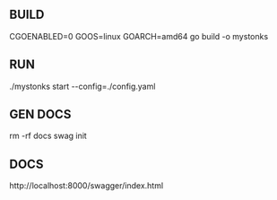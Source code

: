 ## BUILD
CGOENABLED=0 GOOS=linux GOARCH=amd64 go build -o mystonks 

## RUN 
./mystonks start --config=./config.yaml

## GEN DOCS
rm -rf docs
swag init

## DOCS 
http://localhost:8000/swagger/index.html
